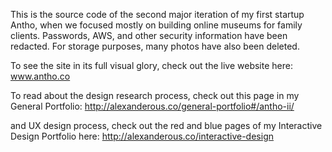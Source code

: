 This is the source code of the second major iteration of my first startup Antho, when we focused mostly on building online museums for family clients. Passwords, AWS, and other security information have been redacted. For storage purposes, many photos have also been deleted.

To see the site in its full visual glory, check out the live website here: www.antho.co

To read about the design research process, check out this page in my General Portfolio: http://alexanderous.co/general-portfolio#/antho-ii/

and UX design process, check out the red and blue pages of my Interactive Design Portfolio here: http://alexanderous.co/interactive-design